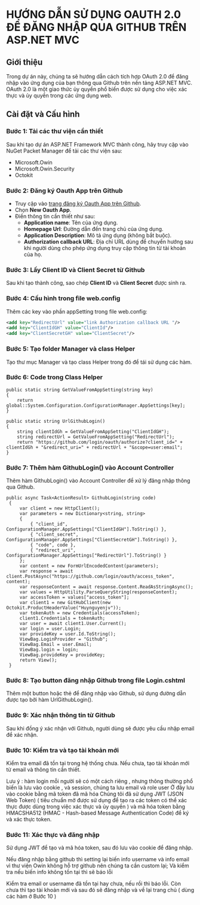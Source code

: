 # HƯỚNG DẪN SỬ DỤNG OAUTH 2.0 ĐỂ ĐĂNG NHẬP QUA GITHUB TRÊN ASP.NET MVC

## Giới thiệu

Trong dự án này, chúng ta sẽ hướng dẫn cách tích hợp OAuth 2.0 để đăng nhập vào ứng dụng của bạn thông qua Github trên nền tảng ASP.NET MVC. OAuth 2.0 là một giao thức ủy quyền phổ biến được sử dụng cho việc xác thực và ủy quyền trong các ứng dụng web.

## Cài đặt và Cấu hình

### Bước 1: Tải các thư viện cần thiết

Sau khi tạo dự án ASP.NET Framework MVC thành công, hãy truy cập vào NuGet Packet Manager để tải các thư viện sau:
- Microsoft.Owin
- Microsoft.Owin.Security
- Octokit

### Bước 2: Đăng ký Oauth App trên Github

- Truy cập vào [trang đăng ký Oauth App trên Github](https://github.com/settings/developers).
- Chọn **New Oauth App**.
- Điền thông tin cần thiết như sau:
  - **Application name**: Tên của ứng dụng.
  - **Homepage Url**: Đường dẫn đến trang chủ của ứng dụng.
  - **Application Description**: Mô tả ứng dụng (không bắt buộc).
  - **Authorization callback URL**: Địa chỉ URL dùng để chuyển hướng sau khi người dùng cho phép ứng dụng truy cập thông tin từ tài khoản của họ.

### Bước 3: Lấy Client ID và Client Secret từ Github

Sau khi tạo thành công, sao chép **Client ID** và **Client Secret** được sinh ra.

### Bước 4: Cấu hình trong file web.config

Thêm các key vào phần appSetting trong file web.config:
```xml
<add key="RedirectUrl" value="link Authorization callback URL "/>
<add key="ClientIdGH" value="ClientId"/>
<add key="ClientSecretGH" value="ClientSecret"/>
```
### Bước 5: Tạo folder Manager và class Helper
Tạo thư mục Manager và tạo class Helper trong đó để tái sử dụng các hàm.

### Bước 6: Code trong Class Helper
```CSharp
public static string GetValueFromAppSetting(string key)
{
    return global::System.Configuration.ConfigurationManager.AppSettings[key];
}

public static string UrlGithubLogin()
{
    string clientIdGh = GetValueFromAppSetting("ClientIdGH");
    string redirectUrl = GetValueFromAppSetting("RedirectUrl");
    return "https://github.com/login/oauth/authorize?client_id=" + clientIdGh + "&redirect_uri=" + redirectUrl + "&scope=user:email";
}
```
### Bước 7: Thêm hàm GithubLogin() vào Account Controller
Thêm hàm GithubLogin() vào Account Controller để xử lý đăng nhập thông qua Github.
```CSharp
public async Task<ActionResult> GithubLogin(string code)
 {
     var client = new HttpClient();
     var parameters = new Dictionary<string, string>
     {
         { "client_id", ConfigurationManager.AppSettings["ClientIdGH"].ToString() },
         { "client_secret", ConfigurationManager.AppSettings["ClientSecretGH"].ToString() },
         { "code", code },
         { "redirect_uri", ConfigurationManager.AppSettings["RedirectUrl"].ToString() }
     };
     var content = new FormUrlEncodedContent(parameters);
     var response = await    client.PostAsync("https://github.com/login/oauth/access_token", content);
     var responseContent = await response.Content.ReadAsStringAsync();
     var values = HttpUtility.ParseQueryString(responseContent);
     var accessToken = values["access_token"];
     var client1 = new GitHubClient(new Octokit.ProductHeaderValue("Huynguyenjv"));
     var tokenAuth = new Credentials(accessToken);
     client1.Credentials = tokenAuth;
     var user = await client1.User.Current();
     var login = user.Login;
     var provideKey = user.Id.ToString();
     ViewBag.LoginProvider = "Github";
     ViewBag.Email = user.Email;
     ViewBag.login = login;
     ViewBag.provideKey = provideKey;
     return View();
 }
```

### Bước 8: Tạo button đăng nhập Github trong file Login.cshtml
Thêm một button hoặc thẻ <a> để đăng nhập vào Github, sử dụng đường dẫn được tạo bởi hàm UrlGithubLogin().

### Bước 9: Xác nhận thông tin từ Github
Sau khi đồng ý xác nhận với Github, người dùng sẽ được yêu cầu nhập email để xác nhận.

### Bước 10: Kiểm tra và tạo tài khoản mới
Kiểm tra email đã tồn tại trong hệ thống chưa. Nếu chưa, tạo tài khoản mới từ email và thông tin cần thiết.

Lưu ý : hàm login mỗi người sẽ có một cách riêng , nhưng thông thường phổ biến là lưu vào cookie , và session, chúng ta lưu email và role user
Ở đây lưu vào cookie bằng mã token đã mã hóa
Chúng tôi đã sử dụng JWT (JSON Web Token) ( tiêu chuẩn mở được sử dụng để tạo ra các token có thể xác thực được dùng trong việc xác thực và ủy quyền ) và mã hóa token bằng HMACSHA512 (HMAC - Hash-based Message Authentication Code) để ký và xác thực token. 

### Bước 11: Xác thực và đăng nhập
Sử dụng JWT để tạo và mã hóa token, sau đó lưu vào cookie để đăng nhập.

Nếu đăng nhập bằng github thì setting lại biến info username và info email vì thư viện Owin không hỗ trợ github nên chúng ta cần custom lại; Và kiểm tra nếu biến info không tồn tại thì sẽ báo lỗi

Kiểm tra email or username đã tồn tại hay chưa, nếu rồi thì báo lỗi. Còn chưa thì tạo tài khoản mới và sau đó sẽ đăng nhập và về lại trang chủ ( dùng các hàm ở Bước 10 )
